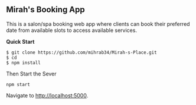 ## Mirah's Booking App

This is a salon/spa booking web app where clients can book their preferred date from available slots to access available services.


**Quick Start**

```
$ git clone https://github.com/mihrab34/Mirah-s-Place.git
$ cd 
$ npm install
```

Then Start the Sever

`npm start`

Navigate to [http://localhost:5000](http://localhost:5000).